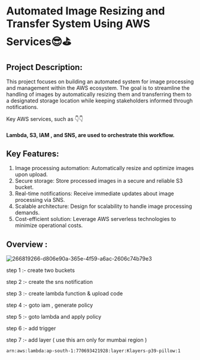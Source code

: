 # Automated Image Resizing and Transfer System Using AWS Services😎⛳

## Project Description:
This project focuses on building an automated system for image processing and management within the AWS ecosystem. The goal is to streamline the handling of images by automatically resizing them and transferring them to a designated storage location while keeping stakeholders informed through notifications. 

Key AWS services, such as 👇👇

#### Lambda, S3, IAM , and SNS, are used to orchestrate this workflow.

## Key Features:
1. Image processing automation: Automatically resize and optimize images upon upload.
2. Secure storage: Store processed images in a secure and reliable S3 bucket.
3. Real-time notifications: Receive immediate updates about image processing via SNS.
4. Scalable architecture: Design for scalability to handle image processing demands.
5. Cost-efficient solution: Leverage AWS serverless technologies to minimize operational costs.

## Overview :

![266819266-d806e90a-365e-4f59-a6ac-2606c74b79e3](https://github.com/itscloudevops/image-resizing-proj/assets/172890207/3bda0aa9-e855-4238-9e76-185fe0f2a832)


step 1 :- create two buckets

step 2 :-  create the sns notification

step 3 :-  create lambda function & upload code

step 4 :-  goto iam , generate policy

step 5 :- goto lambda and apply policy

step 6 :-  add trigger

step 7 :- add layer  ( use this arn only for mumbai region )

```sh
arn:aws:lambda:ap-south-1:770693421928:layer:Klayers-p39-pillow:1

```


